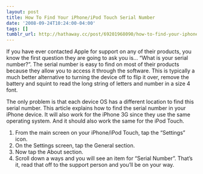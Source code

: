 ```yaml
---
layout: post
title: How To Find Your iPhone/iPod Touch Serial Number
date: '2008-09-24T10:24:00-04:00'
tags: []
tumblr_url: http://hathaway.cc/post/69201968090/how-to-find-your-iphoneipod-touch-serial-number
---
```

If you have ever contacted Apple for support on any of their products, you know the first question they are going to ask you is… “What is your serial number?”. The serial number is easy to find on most of their products because they allow you to access it through the software. This is typically a much better alternative to turning the device off to flip it over, remove the battery and squint to read the long string of letters and number in a size 4 font.

The only problem is that each device OS has a different location to find this serial number. This article explains how to find the serial number in your iPhone device. It will also work for the iPhone 3G since they use the same operating system. And it should also work the same for the iPod Touch.

1.  From the main screen on your iPhone/iPod Touch, tap the “Settings” icon.
2.  On the Settings screen, tap the General section.
3.  Now tap the About section.
4.  Scroll down a ways and you will see an item for “Serial Number”. That’s it, read that off to the support person and you’ll be on your way.
